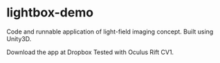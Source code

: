 # lightbox-demo
Code and runnable application of light-field imaging concept. Built using Unity3D.

Download the app at Dropbox Tested with Oculus Rift CV1.
